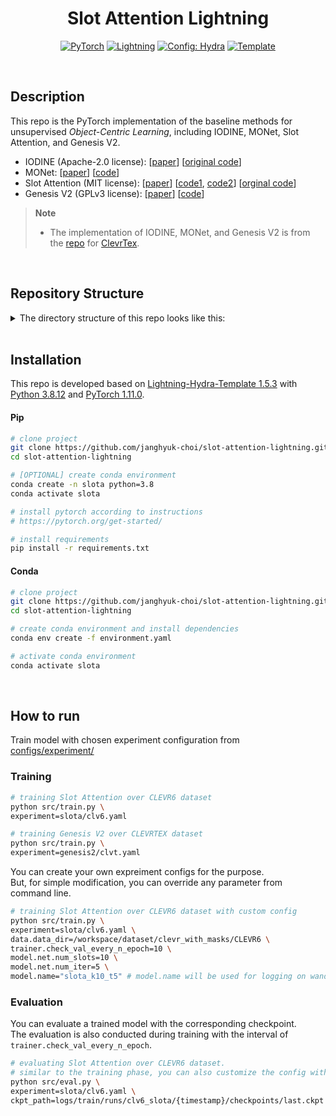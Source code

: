 <div align="center">

# Slot Attention Lightning

<a href="https://pytorch.org/get-started/locally/"><img alt="PyTorch" src="https://img.shields.io/badge/PyTorch-ee4c2c?logo=pytorch&logoColor=white"></a>
<a href="https://pytorchlightning.ai/"><img alt="Lightning" src="https://img.shields.io/badge/-Lightning-792ee5?logo=pytorchlightning&logoColor=white"></a>
<a href="https://hydra.cc/"><img alt="Config: Hydra" src="https://img.shields.io/badge/Config-Hydra-89b8cd"></a>
<a href="https://github.com/ashleve/lightning-hydra-template"><img alt="Template" src="https://img.shields.io/badge/-Lightning--Hydra--Template-017F2F?style=flat&logo=github&labelColor=gray"></a><br>

</div>

<br>

## Description

This repo is the PyTorch implementation of the baseline methods for unsupervised *Object-Centric Learning*, including IODINE, MONet, Slot Attention, and Genesis V2.
- IODINE (Apache-2.0 license): \[[paper](http://proceedings.mlr.press/v97/greff19a.html)\] \[[original code](https://github.com/deepmind/deepmind-research/tree/master/iodine)\]
- MONet: \[[paper](https://arxiv.org/abs/1901.11390)\] \[[code](https://github.com/baudm/MONet-pytorch)\]
- Slot Attention (MIT license): \[[paper](https://arxiv.org/abs/2006.15055)\] \[[code1](https://github.com/lucidrains/slot-attention), [code2](https://github.com/evelinehong/slot-attention-pytorch)\] \[[orginal code](https://github.com/google-research/google-research/tree/master/slot_attention)\]
- Genesis V2 (GPLv3 license): \[[paper](https://arxiv.org/abs/2104.09958v2)\] \[[code](https://github.com/applied-ai-lab/genesis)\]

> **Note**  
> - The implementation of IODINE, MONet, and Genesis V2 is from the [repo](https://github.com/karazijal/clevrtex) for [ClevrTex](https://www.robots.ox.ac.uk/~vgg/data/clevrtex/).  

<br>

## Repository Structure

<details>
<summary> The directory structure of this repo looks like this: </summary>
<div markdown="1">

```
├── .github                   <- Github Actions workflows
│
├── configs                   <- Hydra configs
│   ├── callbacks                <- Callbacks configs
│   ├── data                     <- Data configs
│   ├── debug                    <- Debugging configs
│   ├── experiment               <- *** Experiment configs ***
│   │   ├── slota                 
│   │   │  ├── clv6.yaml          
│   │   │  └── ...
│   │   └── ...                  
│   ├── extras                   <- Extra utilities configs
│   ├── hparams_search           <- Hyperparameter search configs
│   ├── hydra                    <- Hydra configs
│   ├── local                    <- Local configs
│   ├── logger                   <- Logger configs (we use wandb)
│   ├── model                    <- Model configs
│   ├── paths                    <- Project paths configs
│   ├── trainer                  <- Trainer configs
│   │
│   ├── eval.yaml             <- Main config for evaluation
│   └── train.yaml            <- Main config for training
│
├── data                      <- Directory for Dataset
│   ├── CLEVR6                
│   │   ├── images            <- raw images
│   │   │   ├── train
│   │   │   │   ├── CLEVR_train_******.png
│   │   │   │   └── ...
│   │   │   └── val
│   │   │       ├── CLEVR_val_******.png
│   │   │       └── ...
│   │   ├── masks             <- mask annotations
│   │   │   ├── train
│   │   │   │   ├── CLEVR_train_******.png
│   │   │   │   └── ...
│   │   │   └── val
│   │   │       ├── CLEVR_val_******.png
│   │   │       └── ...
│   │   └── scenes          <- metadata
│   │       ├── CLEVR_train_scenes.json
│   │       └── CLEVR_val_scenes.json
│   └── ...
│
├── logs                   <- Logs generated by hydra and lightning loggers
│
├── scripts                <- Shell scripts
│
├── src                    <- Source code
│   ├── data                     <- Data scripts
│   ├── models                   <- Model scripts
│   ├── utils                    <- Utility scripts
│   │
│   ├── eval.py                  <- Run evaluation
│   └── train.py                 <- Run training
│
├── tests                  <- Tests of any kind
│
├── .env.example              <- Example of file for storing private environment variables
├── .gitignore                <- List of files ignored by git
├── .pre-commit-config.yaml   <- Configuration of pre-commit hooks for code formatting
├── .project-root             <- File for inferring the position of project root directory
├── environment.yaml          <- File for installing conda environment
├── Makefile                  <- Makefile with commands like `make train` or `make test`
├── pyproject.toml            <- Configuration options for testing and linting
├── requirements.txt          <- File for installing python dependencies
├── setup.py                  <- File for installing project as a package
└── README.md
```

> **Note**  
> Each dataset may have each different way of providing mask annotation and metadata, so you should match the `Dataset` class for each dataset with its desired configuration.

</div>
</details>

<br>

## Installation
This repo is developed based on [Lightning-Hydra-Template 1.5.3](https://github.com/ashleve/lightning-hydra-template/tree/v1.5.3) with [Python 3.8.12](https://www.python.org/downloads/release/python-3812/) and [PyTorch 1.11.0](https://pytorch.org/get-started/previous-versions/#v1110).

#### Pip

```bash
# clone project
git clone https://github.com/janghyuk-choi/slot-attention-lightning.git
cd slot-attention-lightning

# [OPTIONAL] create conda environment
conda create -n slota python=3.8
conda activate slota

# install pytorch according to instructions
# https://pytorch.org/get-started/

# install requirements
pip install -r requirements.txt
```

#### Conda

```bash
# clone project
git clone https://github.com/janghyuk-choi/slot-attention-lightning.git
cd slot-attention-lightning

# create conda environment and install dependencies
conda env create -f environment.yaml

# activate conda environment
conda activate slota
```

<br>

## How to run

Train model with chosen experiment configuration from [configs/experiment/](configs/experiment/)

### Training 

```bash
# training Slot Attention over CLEVR6 dataset
python src/train.py \
experiment=slota/clv6.yaml

# training Genesis V2 over CLEVRTEX dataset
python src/train.py \
experiment=genesis2/clvt.yaml
```

You can create your own expreiment configs for the purpose.  
But, for simple modification, you can override any parameter from command line.  

```bash
# training Slot Attention over CLEVR6 dataset with custom config
python src/train.py \
experiment=slota/clv6.yaml \
data.data_dir=/workspace/dataset/clevr_with_masks/CLEVR6 \
trainer.check_val_every_n_epoch=10 \
model.net.num_slots=10 \
model.net.num_iter=5 \
model.name="slota_k10_t5" # model.name will be used for logging on wandb
``` 

### Evaluation

You can evaluate a trained model with the corresponding checkpoint.  
The evaluation is also conducted during training with the interval of `trainer.check_val_every_n_epoch`.

```bash
# evaluating Slot Attention over CLEVR6 dataset.
# similar to the training phase, you can also customize the config with command line
python src/eval.py \
experiment=slota/clv6.yaml \
ckpt_path=logs/train/runs/clv6_slota/{timestamp}/checkpoints/last.ckpt
```
